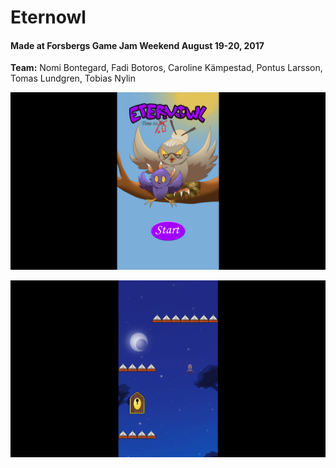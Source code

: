 # Eternowl

#### Made at Forsbergs Game Jam Weekend August 19-20, 2017

**Team:** Nomi Bontegard, Fadi Botoros, Caroline Kämpestad, Pontus Larsson, Tomas Lundgren, Tobias Nylin  

![alt tag](https://raw.githubusercontent.com/tobnyl/Eternowl/master/ForsbergsGameJamAugust17_2D/Assets/Spites/Screenshots/eternowl01.png)

![alt tag](https://raw.githubusercontent.com/tobnyl/Eternowl/master/ForsbergsGameJamAugust17_2D/Assets/Spites/Screenshots/eternowl02.png)
